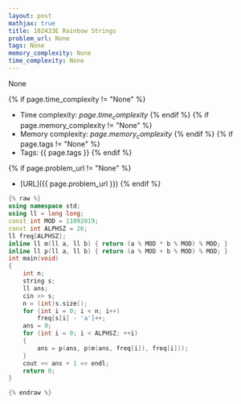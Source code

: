 ```yaml
---
layout: post
mathjax: true
title: 102433E Rainbow Strings
problem_url: None
tags: None
memory_complexity: None
time_complexity: None
---
```


None


{% if page.time_complexity != "None" %}
- Time complexity: ${{ page.time_complexity }}$
{% endif %}
{% if page.memory_complexity != "None" %}
- Memory complexity: ${{ page.memory_complexity }}$
{% endif %}
{% if page.tags != "None" %}
- Tags: {{ page.tags }}
{% endif %}

{% if page.problem_url != "None" %}
- [URL]({{ page.problem_url }})
{% endif %}

```cpp
{% raw %}
using namespace std;
using ll = long long;
const int MOD = 11092019;
const int ALPHSZ = 26;
ll freq[ALPHSZ];
inline ll m(ll a, ll b) { return (a % MOD * b % MOD) % MOD; }
inline ll p(ll a, ll b) { return (a % MOD + b % MOD) % MOD; }
int main(void)
{
    int n;
    string s;
    ll ans;
    cin >> s;
    n = (int)s.size();
    for (int i = 0; i < n; i++)
        freq[s[i] - 'a']++;
    ans = 0;
    for (int i = 0; i < ALPHSZ; ++i)
    {
        ans = p(ans, p(m(ans, freq[i]), freq[i]));
    }
    cout << ans + 1 << endl;
    return 0;
}

{% endraw %}
```